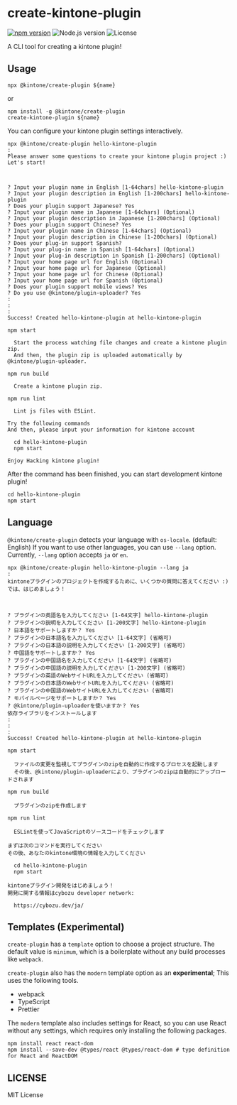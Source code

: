 # create-kintone-plugin

[![npm version](https://badge.fury.io/js/%40kintone%2Fcreate-plugin.svg)](https://badge.fury.io/js/%40kintone%2Fcreate-plugin)
![Node.js version](https://img.shields.io/badge/dynamic/json.svg?url=https://raw.githubusercontent.com/kintone/js-sdk/master/packages/create-plugin/package.json&label=node&query=$.engines.node&colorB=blue)
![License](https://img.shields.io/npm/l/@kintone/create-plugin.svg)

A CLI tool for creating a kintone plugin!

## Usage

```
npx @kintone/create-plugin ${name}
```

or

```
npm install -g @kintone/create-plugin
create-kintone-plugin ${name}
```

You can configure your kintone plugin settings interactively.

```
npx @kintone/create-plugin hello-kintone-plugin
:
Please answer some questions to create your kintone plugin project :)
Let's start!



? Input your plugin name in English [1-64chars] hello-kintone-plugin
? Input your plugin description in English [1-200chars] hello-kintone-plugin
? Does your plugin support Japanese? Yes
? Input your plugin name in Japanese [1-64chars] (Optional)
? Input your plugin description in Japanese [1-200chars] (Optional)
? Does your plugin support Chinese? Yes
? Input your plugin name in Chinese [1-64chars] (Optional)
? Input your plugin description in Chinese [1-200chars] (Optional)
? Does your plug-in support Spanish?
? Input your plug-in name in Spanish [1-64chars] (Optional)
? Input your plug-in description in Spanish [1-200chars] (Optional)
? Input your home page url for English (Optional)
? Input your home page url for Japanese (Optional)
? Input your home page url for Chinese (Optional)
? Input your home page url for Spanish (Optional)
? Does your plugin support mobile views? Yes
? Do you use @kintone/plugin-uploader? Yes
:
:
:
Success! Created hello-kintone-plugin at hello-kintone-plugin

npm start

  Start the process watching file changes and create a kintone plugin zip.
  And then, the plugin zip is uploaded automatically by @kintone/plugin-uploader.

npm run build

  Create a kintone plugin zip.

npm run lint

  Lint js files with ESLint.

Try the following commands
And then, please input your information for kintone account

  cd hello-kintone-plugin
  npm start

Enjoy Hacking kintone plugin!
```

After the command has been finished, you can start development kintone plugin!

```
cd hello-kintone-plugin
npm start
```

## Language

`@kintone/create-plugin` detects your language with `os-locale`. (default: English)
If you want to use other languages, you can use `--lang` option.
Currently, `--lang` option accepts `ja` or `en`.

```
npx @kintone/create-plugin hello-kintone-plugin --lang ja
:
kintoneプラグインのプロジェクトを作成するために、いくつかの質問に答えてください :)
では、はじめましょう！



? プラグインの英語名を入力してください [1-64文字] hello-kintone-plugin
? プラグインの説明を入力してください [1-200文字] hello-kintone-plugin
? 日本語をサポートしますか？ Yes
? プラグインの日本語名を入力してください [1-64文字] (省略可)
? プラグインの日本語の説明を入力してください [1-200文字] (省略可)
? 中国語をサポートしますか？ Yes
? プラグインの中国語名を入力してください [1-64文字] (省略可)
? プラグインの中国語の説明を入力してください [1-200文字] (省略可)
? プラグインの英語のWebサイトURLを入力してください (省略可)
? プラグインの日本語のWebサイトURLを入力してください (省略可)
? プラグインの中国語のWebサイトURLを入力してください (省略可)
? モバイルページをサポートしますか？ Yes
? @kintone/plugin-uploaderを使いますか？ Yes
依存ライブラリをインストールします
:
:
:
Success! Created hello-kintone-plugin at hello-kintone-plugin

npm start

  ファイルの変更を監視してプラグインのzipを自動的に作成するプロセスを起動します
  その後、@kintone/plugin-uploaderにより、プラグインのzipは自動的にアップロードされます

npm run build

  プラグインのzipを作成します

npm run lint

  ESLintを使ってJavaScriptのソースコードをチェックします

まずは次のコマンドを実行してください
その後、あなたのkintone環境の情報を入力してください

  cd hello-kintone-plugin
  npm start

kintoneプラグイン開発をはじめましょう！
開発に関する情報はcybozu developer network:

  https://cybozu.dev/ja/
```

## Templates (Experimental)

`create-plugin` has a `template` option to choose a project structure.
The default value is `minimum`, which is a boilerplate without any build processes like `webpack`.

`create-plugin` also has the `modern` template option as an **experimental**; This uses the following tools.

- webpack
- TypeScript
- Prettier

The `modern` template also includes settings for React, so you can use React without any settings, which requires only installing the following packages.

```
npm install react react-dom
npm install --save-dev @types/react @types/react-dom # type definition for React and ReactDOM
```

## LICENSE

MIT License
